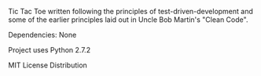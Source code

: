 Tic Tac Toe written following the principles of 
test-driven-development and some of the earlier
principles laid out in Uncle Bob Martin's "Clean Code".

Dependencies:
None

Project uses Python 2.7.2

MIT License Distribution
